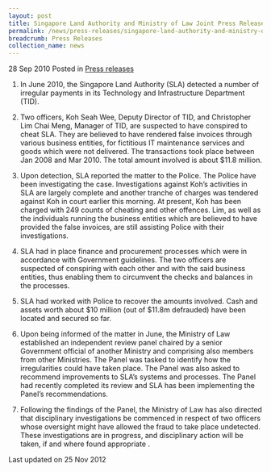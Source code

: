 ```yaml
---
layout: post
title: Singapore Land Authority and Ministry of Law Joint Press Release on Fraud Case in Singapore Land Authority
permalink: /news/press-releases/singapore-land-authority-and-ministry-of-law-joint-press-release-on-fraud-case-in-singapore-land
breadcrumb: Press Releases
collection_name: news
---
```



28 Sep 2010 Posted in [Press releases](/news/press-releases)


1. In June 2010, the Singapore Land Authority (SLA) detected a number of irregular payments in its Technology and Infrastructure Department (TID).


2. Two officers, Koh Seah Wee, Deputy Director of TID, and Christopher Lim Chai Meng, Manager of TID, are suspected to have conspired to cheat SLA. They are believed to have rendered false invoices through various business entities, for fictitious IT maintenance services and goods which were not delivered.  The transactions took place between Jan 2008 and Mar 2010. The total amount involved is about $11.8 million.


3. Upon detection, SLA reported the matter to the Police. The Police have been investigating the case. Investigations against Koh’s activities in SLA are largely complete and another tranche of charges was tendered against Koh in court earlier this morning.  At present, Koh has been charged with 249 counts of cheating and other offences.  Lim, as well as the individuals running the business entities which are believed to have provided the false invoices, are still assisting Police with their investigations.


4. SLA had in place finance and procurement processes which were in accordance with Government guidelines.  The two officers are suspected of conspiring with each other and with the said business entities, thus enabling them to circumvent the checks and balances in the processes.


5. SLA had worked with Police to recover the amounts involved.  Cash and assets worth about $10 million (out of $11.8m defrauded) have been located and secured so far.


6. Upon being informed of the matter in June, the Ministry of Law established an independent review panel chaired by a senior Government official of another Ministry and comprising also members from other Ministries. The Panel was tasked to identify how the irregularities could have taken place. The Panel was also asked to recommend improvements to SLA’s systems and processes. The Panel had recently completed its review and SLA has been implementing the Panel’s recommendations.


7. Following the findings of the Panel, the Ministry of Law has also directed that disciplinary investigations be commenced in respect of two officers whose oversight might have allowed the fraud to take place undetected.  These investigations are in progress, and disciplinary action will be taken, if and where found appropriate . 



<p class="right-side-updated">Last updated on 25 Nov 2012</p>
